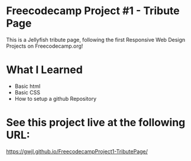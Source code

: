 # Freecodecamp Project #1 - Tribute Page

This is a Jellyfish tribute page, following the first Responsive Web Design Projects on Freecodecamp.org!

# What I Learned

* Basic html
* Basic CSS
* How to setup a github Repository

# See this project live at the following URL: 

https://gwjl.github.io/FreecodecampProject1-TributePage/

